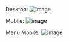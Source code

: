 Desktop:
![image](https://github.com/user-attachments/assets/9c6d0292-5851-4aec-8450-76ef3964c1b1)

Mobile:
![image](https://github.com/user-attachments/assets/ef784bbb-adb2-4456-b978-7aceb80ee1f7)

Menu Mobile:
![image](https://github.com/user-attachments/assets/dbbab965-be39-4f61-b149-a3a9cdb561fe)
